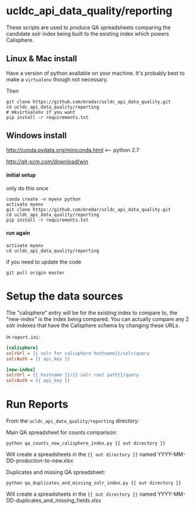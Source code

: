 # ucldc\_api\_data\_quality/reporting

These scripts are used to produce QA spreadsheets comparing the candidate solr index being built to the existing index which powers Calisphere.

## Linux & Mac install

Have a version of python available on your machine.
It's probably best to make a `virtualenv` though not necessary.

Then 

	git clone https://github.com/mredar/ucldc_api_data_quality.git
	cd ucldc_api_data_quality/reporting
	# mkvirtualenv if you want
	pip install -r requirements.txt

## Windows install

http://conda.pydata.org/miniconda.html  <-- python 2.7

http://git-scm.com/download/win

#### initial setup
only do this once
```dos
conda create -n myenv python
activate myenv
git clone https://github.com/mredar/ucldc_api_data_quality.git
cd ucldc_api_data_quality/reporting
pip install -r requirements.txt
```

#### run again

```dos
activate myenv
cd ucldc_api_data_quality/reporting
```
if you need to update the code

```
git pull origin master
```

# Setup the data sources

The "calisphere" entry will be for the existing index to compare to, the "new-index" is the index being compared. You can actually compare any 2 solr indexes that have the Calisphere schema by changing these URLs.

in `report.ini`:

```ini
[calisphere]
solrUrl = {{ solr for calisphere hostname}}/solr/query
solrAuth = {{ api_key }}

[new-index]
solrUrl = {{ hostname }}/{{ solr root path}}/query
solrAuth = {{ api_key }}
```

# Run Reports

From the `ucldc_api_data_quality/reporting` directory:

Main QA spreadsheet for counts comparison:

```shell
python qa_counts_new_calisphere_index.py {{ out directory }}
```

Will create a spreadsheets in the `{{ out directory }}` named YYYY-MM-DD-production-to-new.xlsx

Duplicates and missing QA spreadsheet: 

```shell
python qa_duplicates_and_missing_solr_index.py {{ out directory }}
```

Will create a spreadsheets in the `{{ out directory }}` named YYYY-MM-DD-duplicates_and_missing_fields.xlsx

